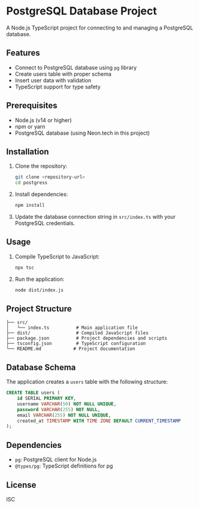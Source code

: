# PostgreSQL Database Project

A Node.js TypeScript project for connecting to and managing a PostgreSQL database.

## Features

- Connect to PostgreSQL database using `pg` library
- Create users table with proper schema
- Insert user data with validation
- TypeScript support for type safety

## Prerequisites

- Node.js (v14 or higher)
- npm or yarn
- PostgreSQL database (using Neon.tech in this project)

## Installation

1. Clone the repository:
   ```bash
   git clone <repository-url>
   cd postgress
   ```

2. Install dependencies:
   ```bash
   npm install
   ```

3. Update the database connection string in `src/index.ts` with your PostgreSQL credentials.

## Usage

1. Compile TypeScript to JavaScript:
   ```bash
   npx tsc
   ```

2. Run the application:
   ```bash
   node dist/index.js
   ```

## Project Structure

```
├── src/
│   └── index.ts          # Main application file
├── dist/                 # Compiled JavaScript files
├── package.json          # Project dependencies and scripts
├── tsconfig.json         # TypeScript configuration
└── README.md            # Project documentation
```

## Database Schema

The application creates a `users` table with the following structure:

```sql
CREATE TABLE users (
    id SERIAL PRIMARY KEY,
    username VARCHAR(50) NOT NULL UNIQUE,
    password VARCHAR(255) NOT NULL,
    email VARCHAR(255) NOT NULL UNIQUE,
    created_at TIMESTAMP WITH TIME ZONE DEFAULT CURRENT_TIMESTAMP
);
```

## Dependencies

- `pg`: PostgreSQL client for Node.js
- `@types/pg`: TypeScript definitions for pg

## License

ISC
